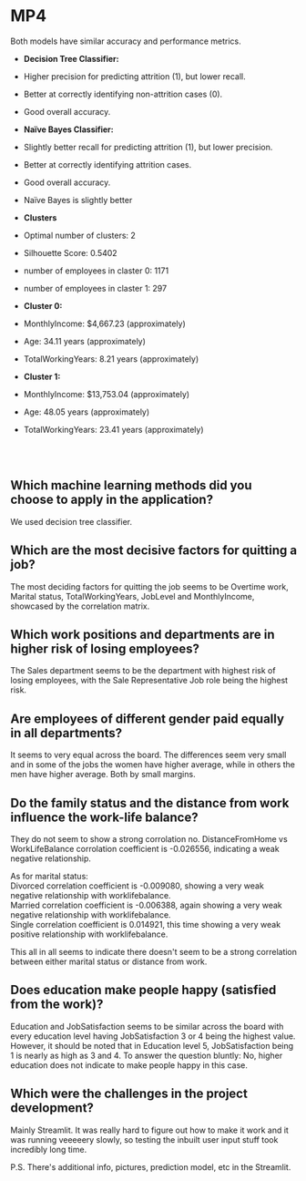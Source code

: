 # MP4
 

Both models have similar accuracy and performance metrics.

- **Decision Tree Classifier:**
- Higher precision for predicting attrition (1), but lower recall.
- Better at correctly identifying non-attrition cases (0).
- Good overall accuracy.

- **Naïve Bayes Classifier:**
- Slightly better recall for predicting attrition (1), but lower precision.
- Better at correctly identifying attrition cases.
- Good overall accuracy.

- Naïve Bayes is slightly better


- **Clusters**
- Optimal number of clusters: 2
- Silhouette Score: 0.5402

- number of employees in claster 0: 1171
- number of employees in claster 1: 297

- **Cluster 0:**
- MonthlyIncome: $4,667.23 (approximately)
- Age: 34.11 years (approximately)
- TotalWorkingYears: 8.21 years (approximately)

- **Cluster 1:**
- MonthlyIncome: $13,753.04 (approximately)
- Age: 48.05 years (approximately)
- TotalWorkingYears: 23.41 years (approximately)
<br>
<br>

## Which machine learning methods did you choose to apply in the application?
We used decision tree classifier.

## Which are the most decisive factors for quitting a job?
The most deciding factors for quitting the job seems to be 
Overtime work, Marital status, TotalWorkingYears, JobLevel and MonthlyIncome, showcased by the correlation matrix.

## Which work positions and departments are in higher risk of losing employees?
The Sales department seems to be the department with highest risk of losing employees, with the Sale Representative Job role being the highest risk.

## Are employees of different gender paid equally in all departments?
It seems to very equal across the board. The differences seem very small and in some of the jobs the women have higher average, while in others the men have higher average. Both by small margins.

## Do the family status and the distance from work influence the work-life balance?
They do not seem to show a strong corrolation no.
DistanceFromHome vs WorkLifeBalance corrolation coefficient is -0.026556, indicating a weak negative relationship.

As for marital status: <br>
Divorced correlation coefficient is -0.009080, showing a very weak negative relationship with worklifebalance.  <br>
Married correlation coefficient is -0.006388, again showing a very weak negative relationship with worklifebalance.  <br>
Single correlation coefficient is 0.014921, this time showing a very weak positive relationship with worklifebalance.  

This all in all seems to indicate there doesn't seem to be a strong correlation between either marital status or distance from work.

## Does education make people happy (satisfied from the work)?
Education and JobSatisfaction seems to be similar across the board with every education level having JobSatisfaction 3 or 4 being the highest value. However, it should be noted that in Education level 5, JobSatisfaction being 1 is nearly as high as 3 and 4.
To answer the question bluntly: No, higher education does not indicate to make people happy in this case.

## Which were the challenges in the project development?
Mainly Streamlit. It was really hard to figure out how to make it work and it was running veeeeery slowly, so testing the inbuilt user input stuff took incredibly long time. 



P.S. There's additional info, pictures, prediction model, etc in the Streamlit.

